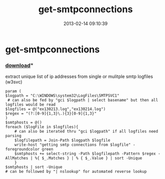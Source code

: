 ﻿---
pid:            3947
parent:         0
children:       
poster:         chriskenis
title:          get-smtpconnections
date:           2013-02-14 09:10:39
format:         posh
---

# get-smtpconnections

### [download](3947.ps1)"

extract unique list of ip addresses from single or mulitple smtp logfiles (w3svc)

```posh
param (
$logpath = "C:\WINDOWS\system32\LogFiles\SMTPSVC1"
 # can also be fed by "gci $logpath | select basename" but then all logfiles would be read
$logfiles = @("ex130213.log","ex130214.log")
$regex = "(?:[0-9]{1,3}\.){3}[0-9]{1,3}"
)
$smtphosts = @()
foreach ($logFile in $logfiles){
	# can also be iterated thru "gci $logpath" if all logfiles need parsing
	$logfilepath = Join-Path $logpath $logfile
	write-host "getting smtp connections from $logfile" -foregroundcolor green
	$smtphosts += select-string -Path $logfilepath -Pattern $regex -AllMatches | %{ $_.Matches } | % { $_.Value } | sort -Unique
	}
$smtphosts | sort -Unique
# can be followed by "| nslookup" for automated reverse lookup
```

